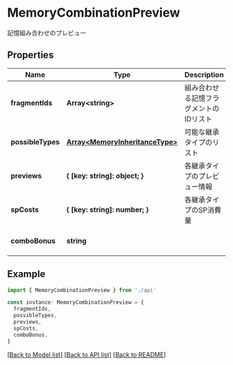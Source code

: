 # MemoryCombinationPreview

記憶組み合わせのプレビュー

## Properties

| Name              | Type                                                               | Description                            | Notes                             |
| ----------------- | ------------------------------------------------------------------ | -------------------------------------- | --------------------------------- |
| **fragmentIds**   | **Array&lt;string&gt;**                                            | 組み合わせる記憶フラグメントのIDリスト | [default to undefined]            |
| **possibleTypes** | [**Array&lt;MemoryInheritanceType&gt;**](MemoryInheritanceType.md) | 可能な継承タイプのリスト               | [default to undefined]            |
| **previews**      | **{ [key: string]: object; }**                                     | 各継承タイプのプレビュー情報           | [default to undefined]            |
| **spCosts**       | **{ [key: string]: number; }**                                     | 各継承タイプのSP消費量                 | [default to undefined]            |
| **comboBonus**    | **string**                                                         |                                        | [optional] [default to undefined] |

## Example

```typescript
import { MemoryCombinationPreview } from './api'

const instance: MemoryCombinationPreview = {
  fragmentIds,
  possibleTypes,
  previews,
  spCosts,
  comboBonus,
}
```

[[Back to Model list]](../README.md#documentation-for-models) [[Back to API list]](../README.md#documentation-for-api-endpoints) [[Back to README]](../README.md)
